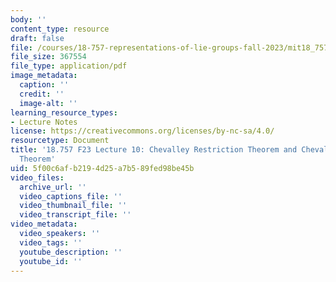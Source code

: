 ```yaml
---
body: ''
content_type: resource
draft: false
file: /courses/18-757-representations-of-lie-groups-fall-2023/mit18_757_f23_lec10.pdf
file_size: 367554
file_type: application/pdf
image_metadata:
  caption: ''
  credit: ''
  image-alt: ''
learning_resource_types:
- Lecture Notes
license: https://creativecommons.org/licenses/by-nc-sa/4.0/
resourcetype: Document
title: '18.757 F23 Lecture 10: Chevalley Restriction Theorem and Chevalley-Shephard-Todd
  Theorem'
uid: 5f00c6af-b219-4d25-a7b5-89fed98be45b
video_files:
  archive_url: ''
  video_captions_file: ''
  video_thumbnail_file: ''
  video_transcript_file: ''
video_metadata:
  video_speakers: ''
  video_tags: ''
  youtube_description: ''
  youtube_id: ''
---
```

